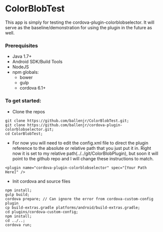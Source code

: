 # ColorBlobTest
This app is simply for testing the cordova-plugin-colorblobselector. It will serve as the baseline/demonstration for using the plugin in the future as well.

### Prerequisites
- Java 1.7+
- Android SDK/Build Tools
- NodeJS
 - npm globals:
   - bower
    - gulp
    - cordova 6.1+

### To get started:
- Clone the repos
```
git clone https://github.com/ballenjr/ColorBlobTest.git;
git clone https://github.com/ballenjr/cordova-plugin-colorblobselector.git;
cd ColorBlobTest;
```
- For now you will need to edit the config.xml file to direct the plugin reference to the absolute or relative path that you just put it in. Right now it is set to my relative path(../../git/ColorBlobPlugin), but soon it will point to the github repo and I will change these instructions to match.
```
<plugin name="cordova-plugin-colorblobselector" spec="[Your Path Here]" />
```
- Init cordova and source files
```
npm install;
gulp build;
cordova prepare; // Can ignore the error from cordova-custom-config plugin
cp build-extras.gradle platforms/android/build-extras.gradle;
cd plugins/cordova-custom-config;
npm install;
cd ../..;
cordova run;
```

